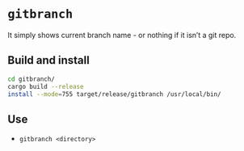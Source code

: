 # `gitbranch`

It simply shows current branch name - or nothing if it isn’t a git repo.

## Build and install

```sh
cd gitbranch/
cargo build --release
install --mode=755 target/release/gitbranch /usr/local/bin/
```

## Use

- `gitbranch <directory>`

